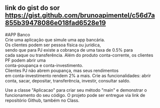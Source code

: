## link do gist do sor https://gist.github.com/brunoapimentel/c56d7a855b39478086e018fad6528e19

#APP Banco                                                                    
Crie uma aplicação que simule uma app bancária.                       
Os clientes podem ser pessoa física ou jurídica,                      
sendo que para PJ existe a cobrança de uma taxa de 0.5% para          
cada saque ou transferência.
Além do produto conta-corrente, os clientes PF podem abrir uma                
conta-poupança e conta-investimento.                                          
Clientes PJ não abrem poupança, mas seus rendimentos                          
em conta-investimento rendem 2% a mais.
Crie as funcionalidades: abrir conta, sacar, depositar,
transferência, investir, consultar saldo.

Use a classe "Aplicacao" para criar seu método "main" e
demonstrar o funcionamento do seu código.
O projeto pode ser entregue via link de  
repositório Github, também no Class.